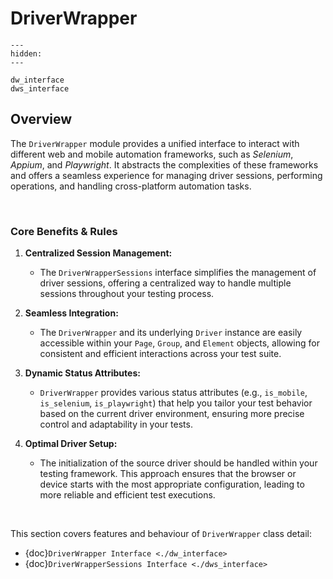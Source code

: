 # DriverWrapper

```{toctree}
---
hidden:
---

dw_interface
dws_interface
```

## Overview

The `DriverWrapper` module provides a unified interface to interact with different web and mobile automation frameworks,
such as _Selenium_, _Appium_, and _Playwright_. It abstracts the complexities of these frameworks and offers a seamless 
experience for managing driver sessions, performing operations, and handling cross-platform automation tasks.

<br>

### Core Benefits & Rules

1. **Centralized Session Management:**
   - The `DriverWrapperSessions` interface simplifies the management of driver sessions, offering a centralized way to handle multiple sessions throughout your testing process.

2. **Seamless Integration:**
   - The `DriverWrapper` and its underlying `Driver` instance are easily accessible within your `Page`, `Group`, and `Element` objects, allowing for consistent and efficient interactions across your test suite.

3. **Dynamic Status Attributes:**
   - `DriverWrapper` provides various status attributes (e.g., `is_mobile`, `is_selenium`, `is_playwright`) that help you tailor your test behavior based on the current driver environment, ensuring more precise control and adaptability in your tests.

4. **Optimal Driver Setup:**
   - The initialization of the source driver should be handled within your testing framework. This approach ensures that the browser or device starts with the most appropriate configuration, leading to more reliable and efficient test executions.

<br>

This section covers features and behaviour of `DriverWrapper` class detail:
- {doc}`DriverWrapper Interface <./dw_interface>`
- {doc}`DriverWrapperSessions Interface <./dws_interface>`